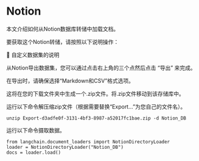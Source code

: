 Notion
===================================================

本文介绍如何从Notion数据库转储中加载文档。

要获取这个Notion转储，请按照以下说明操作：

🧑 自定义数据集的说明

从Notion导出数据集，您可以通过点击右上角的三个点然后点击 “导出” 来完成。

在导出时，请确保选择“Markdown和CSV”格式选项。

这将在您的下载文件夹中生成一个.zip文件。将.zip文件移动到该存储库中。

运行以下命令解压缩zip文件（根据需要替换“Export…”为您自己的文件名）。

```
unzip Export-d3adfe0f-3131-4bf3-8987-a52017fc1bae.zip -d Notion_DB

```

运行以下命令摄取数据。

```
from langchain.document_loaders import NotionDirectoryLoader
loader = NotionDirectoryLoader("Notion_DB")
docs = loader.load()
```